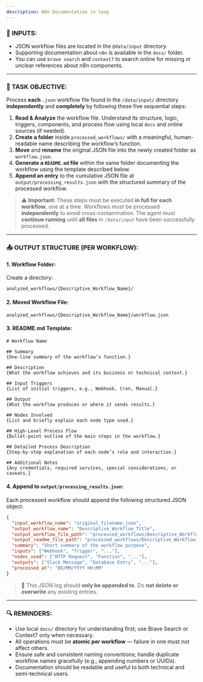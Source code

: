 ```yaml
---
description: N8n Documentation in loop
---
```



### 📁 INPUTS:

* JSON workflow files are located in the `@data/input` directory.
* Supporting documentation about `n8n` is available in the `docs/` folder.
* You can use `brave search` and `context7` to search online for missing or unclear references about n8n components.

---

### 🧠 TASK OBJECTIVE:

Process **each** `.json` workflow file found in the `/data/input/` directory **independently** and **completely** by following these five sequential steps:

1. **Read & Analyze** the workflow file. Understand its structure, logic, triggers, components, and process flow using local `docs` and online sources (if needed).
2. **Create a folder** inside `processed_workflows/` with a meaningful, human-readable name describing the workflow’s function.
3. **Move** and **rename** the original JSON file into the newly created folder as `workflow.json`.
4. **Generate a `README.md` file** within the same folder documenting the workflow using the template described below.
5. **Append an entry** to the cumulative JSON file at `output/processing_results.json` with the structured summary of the processed workflow.

> ⚠️ **Important:**
> These steps must be executed **in full for each workflow**, one at a time.
> Workflows must be processed **independently** to avoid cross-contamination.
> The agent must **continue running** until **all files** in `/data/input` have been successfully processed.

---

### 📤 OUTPUT STRUCTURE (PER WORKFLOW):

#### 1. Workflow Folder:

Create a directory:

```
analyzed_workflows/{Descriptive_Workflow_Name}/
```

#### 2. Moved Workflow File:

```
analyzed_workflows/{Descriptive_Workflow_Name}/workflow.json
```

#### 3. README.md Template:

```
# Workflow Name

## Summary
{One-line summary of the workflow’s function.}

## Description
{What the workflow achieves and its business or technical context.}

## Input Triggers
{List of initial triggers, e.g., Webhook, Cron, Manual.}

## Output
{What the workflow produces or where it sends results.}

## Nodes Involved
{List and briefly explain each node type used.}

## High-Level Process Flow
{Bullet-point outline of the main steps in the workflow.}

## Detailed Process Description
{Step-by-step explanation of each node’s role and interaction.}

## Additional Notes
{Any credentials, required services, special considerations, or caveats.}
```

#### 4. Append to `output/processing_results.json`:

Each processed workflow should append the following structured JSON object:

```json
{
  "input_workflow_name": "original_filename.json",
  "output_workflow_name": "Descriptive_Workflow_Title",
  "output_workflow_file_path": "processed_workflows/Descriptive_Workflow_Title/workflow.json",
  "output_readme_file_path": "processed_workflows/Descriptive_Workflow_Title/README.md",
  "summary": "Short summary of the workflow purpose",
  "inputs": ["Webhook", "Trigger", "..."],
  "nodes_used": ["HTTP Request", "Function", "..."],
  "outputs": ["Slack Message", "Database Entry", "..."],
  "processed_at": "DD/MM/YYYY HH:MM"
}
```

> 🔁 This JSON log should **only be appended to**.
> Do **not delete or overwrite** any existing entries.

---

### 🔍 REMINDERS:

* Use local `docs/` directory for understanding first; use Brave Search or Context7 only when necessary.
* All operations must be **atomic per workflow** — failure in one must not affect others.
* Ensure safe and consistent naming conventions; handle duplicate workflow names gracefully (e.g., appending numbers or UUIDs).
* Documentation should be readable and useful to both technical and semi-technical users.

